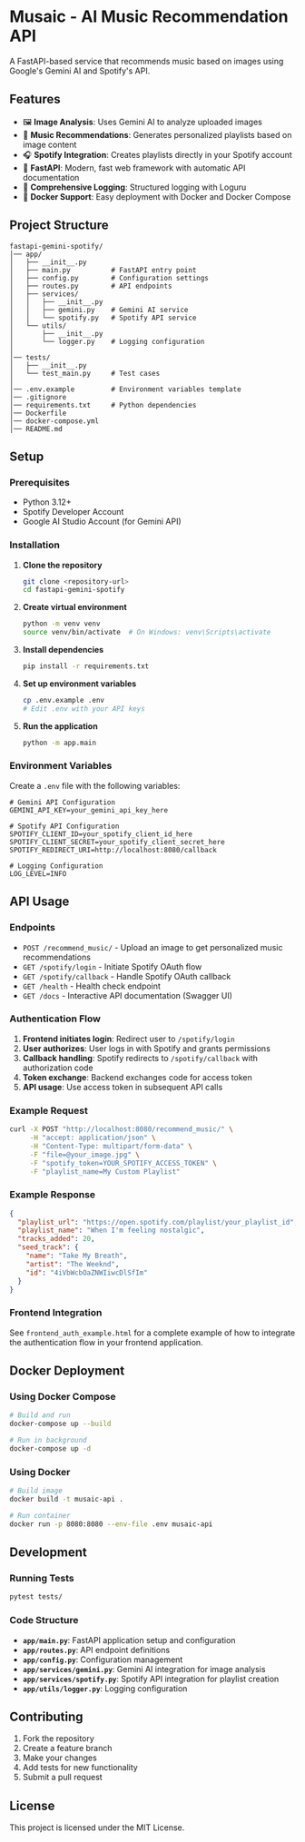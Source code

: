 # Musaic - AI Music Recommendation API

A FastAPI-based service that recommends music based on images using Google's Gemini AI and Spotify's API.

## Features

- 🖼️ **Image Analysis**: Uses Gemini AI to analyze uploaded images
- 🎵 **Music Recommendations**: Generates personalized playlists based on image content
- 🎧 **Spotify Integration**: Creates playlists directly in your Spotify account
- 🚀 **FastAPI**: Modern, fast web framework with automatic API documentation
- 📝 **Comprehensive Logging**: Structured logging with Loguru
- 🐳 **Docker Support**: Easy deployment with Docker and Docker Compose

## Project Structure

```
fastapi-gemini-spotify/
│── app/
│   ├── __init__.py
│   ├── main.py          # FastAPI entry point
│   ├── config.py        # Configuration settings
│   ├── routes.py        # API endpoints
│   ├── services/
│   │   ├── __init__.py
│   │   ├── gemini.py    # Gemini AI service
│   │   └── spotify.py   # Spotify API service
│   └── utils/
│       ├── __init__.py
│       └── logger.py    # Logging configuration
│
│── tests/
│   ├── __init__.py
│   └── test_main.py     # Test cases
│
│── .env.example         # Environment variables template
│── .gitignore
│── requirements.txt     # Python dependencies
│── Dockerfile
│── docker-compose.yml
│── README.md
```

## Setup

### Prerequisites

- Python 3.12+
- Spotify Developer Account
- Google AI Studio Account (for Gemini API)

### Installation

1. **Clone the repository**
   ```bash
   git clone <repository-url>
   cd fastapi-gemini-spotify
   ```

2. **Create virtual environment**
   ```bash
   python -m venv venv
   source venv/bin/activate  # On Windows: venv\Scripts\activate
   ```

3. **Install dependencies**
   ```bash
   pip install -r requirements.txt
   ```

4. **Set up environment variables**
   ```bash
   cp .env.example .env
   # Edit .env with your API keys
   ```

5. **Run the application**
   ```bash
   python -m app.main
   ```

### Environment Variables

Create a `.env` file with the following variables:

```env
# Gemini API Configuration
GEMINI_API_KEY=your_gemini_api_key_here

# Spotify API Configuration
SPOTIFY_CLIENT_ID=your_spotify_client_id_here
SPOTIFY_CLIENT_SECRET=your_spotify_client_secret_here
SPOTIFY_REDIRECT_URI=http://localhost:8080/callback

# Logging Configuration
LOG_LEVEL=INFO
```

## API Usage

### Endpoints

- `POST /recommend_music/` - Upload an image to get personalized music recommendations
- `GET /spotify/login` - Initiate Spotify OAuth flow
- `GET /spotify/callback` - Handle Spotify OAuth callback
- `GET /health` - Health check endpoint
- `GET /docs` - Interactive API documentation (Swagger UI)

### Authentication Flow

1. **Frontend initiates login**: Redirect user to `/spotify/login`
2. **User authorizes**: User logs in with Spotify and grants permissions
3. **Callback handling**: Spotify redirects to `/spotify/callback` with authorization code
4. **Token exchange**: Backend exchanges code for access token
5. **API usage**: Use access token in subsequent API calls

### Example Request

```bash
curl -X POST "http://localhost:8080/recommend_music/" \
     -H "accept: application/json" \
     -H "Content-Type: multipart/form-data" \
     -F "file=@your_image.jpg" \
     -F "spotify_token=YOUR_SPOTIFY_ACCESS_TOKEN" \
     -F "playlist_name=My Custom Playlist"
```

### Example Response

```json
{
  "playlist_url": "https://open.spotify.com/playlist/your_playlist_id",
  "playlist_name": "When I'm feeling nostalgic",
  "tracks_added": 20,
  "seed_track": {
    "name": "Take My Breath",
    "artist": "The Weeknd",
    "id": "4iVbWcbOaZNWIiwcDlSfIm"
  }
}
```

### Frontend Integration

See `frontend_auth_example.html` for a complete example of how to integrate the authentication flow in your frontend application.

## Docker Deployment

### Using Docker Compose

```bash
# Build and run
docker-compose up --build

# Run in background
docker-compose up -d
```

### Using Docker

```bash
# Build image
docker build -t musaic-api .

# Run container
docker run -p 8080:8080 --env-file .env musaic-api
```

## Development

### Running Tests

```bash
pytest tests/
```

### Code Structure

- **`app/main.py`**: FastAPI application setup and configuration
- **`app/routes.py`**: API endpoint definitions
- **`app/config.py`**: Configuration management
- **`app/services/gemini.py`**: Gemini AI integration for image analysis
- **`app/services/spotify.py`**: Spotify API integration for playlist creation
- **`app/utils/logger.py`**: Logging configuration

## Contributing

1. Fork the repository
2. Create a feature branch
3. Make your changes
4. Add tests for new functionality
5. Submit a pull request

## License

This project is licensed under the MIT License.
